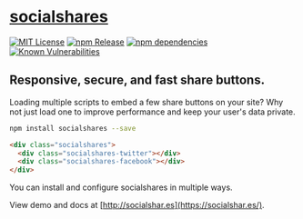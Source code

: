 # [socialshares](https://socialshar.es/)

[![MIT License](https://img.shields.io/github/license/socialshares/buttons.svg)](https://tldrlegal.com/license/mit-license)
[![npm Release](https://img.shields.io/npm/v/socialshares.svg)](https://www.npmjs.com/package/socialshares)
[![npm dependencies](https://david-dm.org/socialshares/buttons.svg)](https://david-dm.org/socialshares/buttons)
[![Known Vulnerabilities](https://snyk.io/test/npm/socialshares/badge.svg)](https://snyk.io/test/npm/socialshares)

## Responsive, secure, and fast share buttons.

Loading multiple scripts to embed a few share buttons on your site? Why not just load one to improve performance and keep your user's data private.

```sh
npm install socialshares --save
```

```html
<div class="socialshares">
  <div class="socialshares-twitter"></div>
  <div class="socialshares-facebook"></div>
</div>
```

You can install and configure socialshares in multiple ways.

View demo and docs at [http://socialshar.es](https://socialshar.es/).
